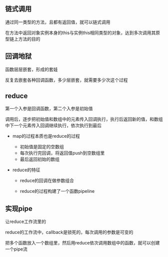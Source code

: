 ## 链式调用

通过同一类型的方法，且都有返回值，就可以链式调用

在方法中返回对象实例本身的this与实例this相同类型的对象，达到多次调用其原型链上方法的目的

## 回调地狱

函数层层嵌套，形成的套娃

反复去嵌套各种回调函数，多少层嵌套，就需要多少次这个过程

## reduce

第一个入参是回调函数，第二个入参是初始值

调用后，逐步把初始值和数组中的元素传入回调执行，执行后返回新的值，和数组中下一个元素传入回调继续执行，依次执行到最后

- map的过程本质也是reduce的过程
  - 初始值是固定的空数组
  - 每次执行完回调，将返回值push到空数组里
  - 最后返回初始的数组

- reduce的特征
  - reduce的回调在做参数组合
    
  - reduce的过程构建了一个函数pipeline

## 实现pipe

让reduce工作流里的

reduce的工作流中，callback是锁死的，每次调用的参数是可变的

把多个函数放入一个数组里，然后用reduce依次调用数组中的函数，就可以创建一个pipe流